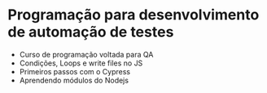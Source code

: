 # Programação para desenvolvimento de automação de testes

* Curso de programação voltada para QA 
* Condições, Loops e write files no JS
* Primeiros passos com o Cypress
* Aprendendo módulos do Nodejs
